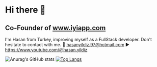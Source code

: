 # Hi there 👋
## Co-Founder of www.iyiapp.com

I'm Hasan from Turkey, improving myself as a FullStack developer.
Don't hesitate to contact with me.
📧 hasanyildiz.97@hotmail.com
▶️ https://www.youtube.com/@hasan.yildiz

![Anurag's GitHub stats](https://github-readme-stats.vercel.app/api?username=iyiapp&show_icons=true&theme=highcontrast  )
[![Top Langs](https://github-readme-stats-git-masterrstaa-rickstaa.vercel.app/api/top-langs/?username=iyiapp)](https://github.com/anuraghazra/github-readme-stats)

